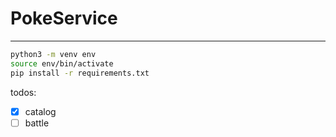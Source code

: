# PokeService

---

```bash
python3 -m venv env
source env/bin/activate
pip install -r requirements.txt
```



todos:
- [x] catalog 
- [ ] battle
